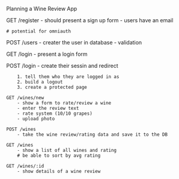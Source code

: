 Planning a Wine Review App 

GET /register 
    - should present a sign up form 
    - users have an email
    
    # potential for omniauth 

POST /users
    - creater the user in database
    - validation

GET /login 
    - present a login form 

POST /login
    - create their sessin and redirect 

        1. tell them who they are logged in as 
        2. build a logout 
        3. create a protected page 

    GET /wines/new
        - show a form to rate/review a wine
        - enter the review text
        - rate system (10/10 grapes)
        - upload photo

    POST /wines
        - take the wine review/rating data and save it to the DB

    GET /wines
        - show a list of all wines and rating
        # be able to sort by avg rating 
    
    GET /wines/:id
        - show details of a wine review

    


    
